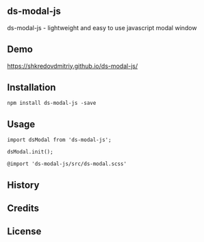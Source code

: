 ## ds-modal-js
ds-modal-js - lightweight and easy to use javascript modal window


## Demo
https://shkredovdmitriy.github.io/ds-modal-js/

## Installation
```
npm install ds-modal-js -save
```

## Usage
```
import dsModal from 'ds-modal-js';
```
```
dsModal.init();
```
```
@import 'ds-modal-js/src/ds-modal.scss'
```


## History

## Credits

## License
